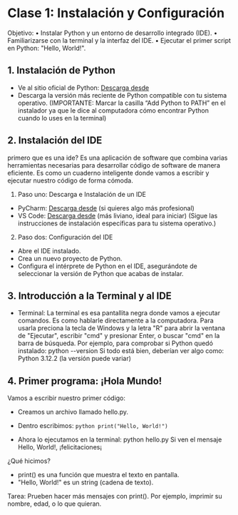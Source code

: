 # Clase 1: Instalación y Configuración
Objetivo:
•	Instalar Python y un entorno de desarrollo integrado (IDE).
•	Familiarizarse con la terminal y la interfaz del IDE.
•	Ejecutar el primer script en Python: "Hello, World!".

## 1. Instalación de Python

*	Ve al sitio oficial de Python: [Descarga desde](https://www.python.org/downloads/)
*	Descarga la versión más reciente de Python compatible con tu sistema operativo. 
(IMPORTANTE: Marcar la casilla “Add Python to PATH” en el instalador ya que le dice al computadora cómo encontrar Python cuando lo uses en la terminal)


## 2. Instalación del IDE
primero que es una ide?
Es una aplicación de software que  combina varias herramientas necesarias para desarrollar código de software de manera eficiente.
Es como un cuaderno inteligente donde vamos a escribir y ejecutar nuestro código de forma cómoda.

1. Paso uno: Descarga e Instalación de un IDE
*	PyCharm: [Descarga desde](https://www.jetbrains.com/es-es/pycharm/download/?section=windows) (si quieres algo más profesional)
*	VS Code: [Descarga desde](https://code.visualstudio.com/download) (más liviano, ideal para iniciar)
(Sigue las instrucciones de instalación específicas para tu sistema operativo.)

2. Paso dos: Configuración del IDE
*	Abre el IDE instalado.
*	Crea un nuevo proyecto de Python.
*	Configura el intérprete de Python en el IDE, asegurándote de seleccionar la versión de Python que acabas de instalar.

## 3. Introducción a la Terminal y al IDE
*	Terminal: La terminal es esa pantallita negra donde vamos a ejecutar comandos. Es como hablarle directamente a la computadora.
Para usarla preciona la tecla de Windows y la letra "R" para abrir la ventana de "Ejecutar", escribir "cmd" y presionar Enter, o  buscar "cmd" en la barra de búsqueda.
Por ejemplo, para comprobar si Python quedó instalado:
    python --version
Si todo está bien, deberían ver algo como: Python 3.12.2 (la versión puede variar)

## 4. Primer programa: ¡Hola Mundo!
Vamos a escribir nuestro primer código:

*   Creamos un archivo llamado hello.py.
*   Dentro escribimos:
        ```python
        print("Hello, World!")```

*   Ahora lo ejecutamos en la terminal:
        python hello.py
    Si ven el mensaje Hello, World!, ¡felicitaciones¡

¿Qué hicimos?
*   print() es una función que muestra el texto en pantalla.
*   "Hello, World!" es un string (cadena de texto).

Tarea:
Prueben hacer más mensajes con print(). Por ejemplo, imprimir su nombre, edad, o lo que quieran.